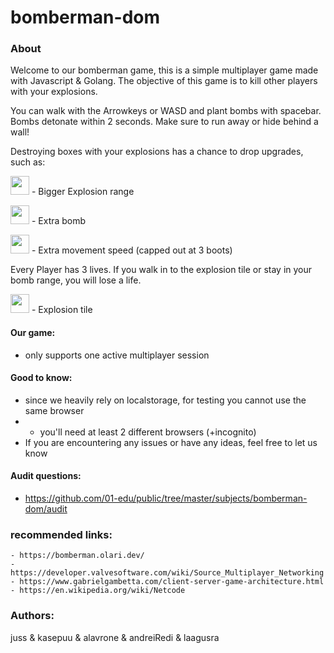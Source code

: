 # bomberman-dom

### About
Welcome to our bomberman game, this is a simple multiplayer game made with Javascript & Golang.
The objective of this game is to kill other players with your explosions. 

You can walk with the Arrowkeys or WASD and plant bombs with spacebar.
Bombs detonate within 2 seconds. Make sure to run away or hide behind a wall!

Destroying boxes with your explosions has a chance to drop upgrades, such as: 

<img src="https://01.kood.tech/git/kasepuu/bomberman-dom/raw/branch/master/frontend/src/game/sprites/level01/blast.png" width="30" height="30"/> - Bigger Explosion range

<img src="https://01.kood.tech/git/kasepuu/bomberman-dom/raw/branch/master/frontend/src/game/sprites/level01/bomb.png" width="30" height="30"/> - Extra bomb

<img src="https://01.kood.tech/git/kasepuu/bomberman-dom/raw/branch/master/frontend/src/game/sprites/level01/speed.png" width="30" height="30"/> - Extra movement speed (capped out at 3 boots)

Every Player has 3 lives. If you walk in to the explosion tile or stay in your bomb range, you will lose a life. 

<img src="https://01.kood.tech/git/kasepuu/bomberman-dom/raw/branch/master/frontend/src/game/sprites/level01/explosion.png" width="30" height="30"/> - Explosion tile

#### Our game:
- only supports one active multiplayer session

#### Good to know:
- since we heavily rely on localstorage, for testing you cannot use the same browser
- - you'll need at least 2 different browsers (+incognito)
- If you are encountering any issues or have any ideas, feel free to let us know

#### Audit questions:
- https://github.com/01-edu/public/tree/master/subjects/bomberman-dom/audit

### recommended links:
```
- https://bomberman.olari.dev/
- https://developer.valvesoftware.com/wiki/Source_Multiplayer_Networking
- https://www.gabrielgambetta.com/client-server-game-architecture.html
- https://en.wikipedia.org/wiki/Netcode
```

### Authors:

juss & kasepuu & alavrone & andreiRedi & laagusra
